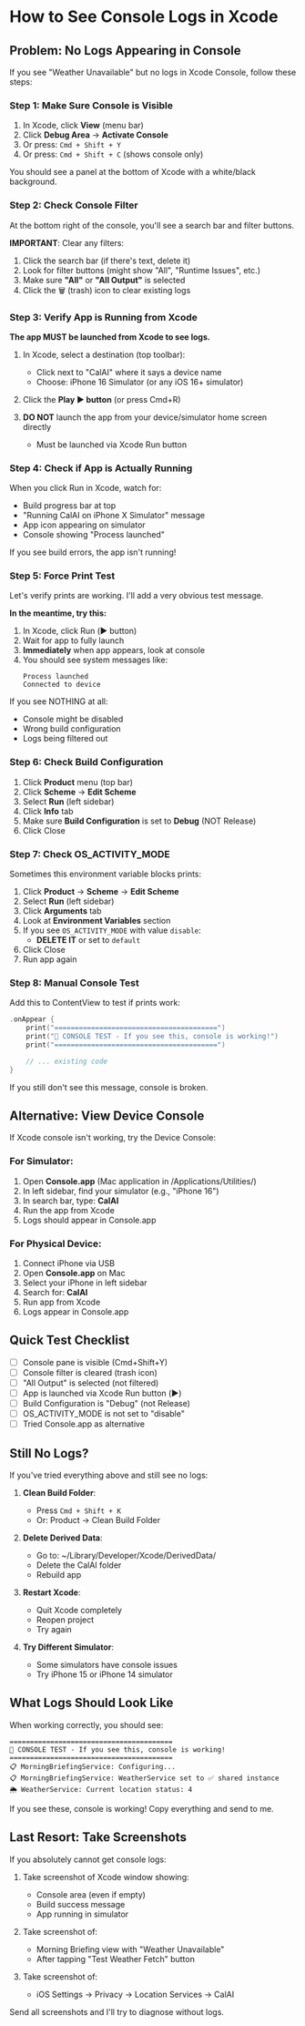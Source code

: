 # How to See Console Logs in Xcode

## Problem: No Logs Appearing in Console

If you see "Weather Unavailable" but no logs in Xcode Console, follow these steps:

### Step 1: Make Sure Console is Visible

1. In Xcode, click **View** (menu bar)
2. Click **Debug Area** → **Activate Console**
3. Or press: `Cmd + Shift + Y`
4. Or press: `Cmd + Shift + C` (shows console only)

You should see a panel at the bottom of Xcode with a white/black background.

### Step 2: Check Console Filter

At the bottom right of the console, you'll see a search bar and filter buttons.

**IMPORTANT**: Clear any filters:
1. Click the search bar (if there's text, delete it)
2. Look for filter buttons (might show "All", "Runtime Issues", etc.)
3. Make sure **"All"** or **"All Output"** is selected
4. Click the 🗑️ (trash) icon to clear existing logs

### Step 3: Verify App is Running from Xcode

**The app MUST be launched from Xcode to see logs.**

1. In Xcode, select a destination (top toolbar):
   - Click next to "CalAI" where it says a device name
   - Choose: iPhone 16 Simulator (or any iOS 16+ simulator)

2. Click the **Play ▶️ button** (or press Cmd+R)

3. **DO NOT** launch the app from your device/simulator home screen directly
   - Must be launched via Xcode Run button

### Step 4: Check if App is Actually Running

When you click Run in Xcode, watch for:
- Build progress bar at top
- "Running CalAI on iPhone X Simulator" message
- App icon appearing on simulator
- Console showing "Process launched"

If you see build errors, the app isn't running!

### Step 5: Force Print Test

Let's verify prints are working. I'll add a very obvious test message.

**In the meantime, try this:**

1. In Xcode, click Run (▶️ button)
2. Wait for app to fully launch
3. **Immediately** when app appears, look at console
4. You should see system messages like:
   ```
   Process launched
   Connected to device
   ```

If you see NOTHING at all:
- Console might be disabled
- Wrong build configuration
- Logs being filtered out

### Step 6: Check Build Configuration

1. Click **Product** menu (top bar)
2. Click **Scheme** → **Edit Scheme**
3. Select **Run** (left sidebar)
4. Click **Info** tab
5. Make sure **Build Configuration** is set to **Debug** (NOT Release)
6. Click Close

### Step 7: Check OS_ACTIVITY_MODE

Sometimes this environment variable blocks prints:

1. Click **Product** → **Scheme** → **Edit Scheme**
2. Select **Run** (left sidebar)
3. Click **Arguments** tab
4. Look at **Environment Variables** section
5. If you see `OS_ACTIVITY_MODE` with value `disable`:
   - **DELETE IT** or set to `default`
6. Click Close
7. Run app again

### Step 8: Manual Console Test

Add this to ContentView to test if prints work:

```swift
.onAppear {
    print("========================================")
    print("🔴 CONSOLE TEST - If you see this, console is working!")
    print("========================================")

    // ... existing code
}
```

If you still don't see this message, console is broken.

## Alternative: View Device Console

If Xcode console isn't working, try the Device Console:

### For Simulator:
1. Open **Console.app** (Mac application in /Applications/Utilities/)
2. In left sidebar, find your simulator (e.g., "iPhone 16")
3. In search bar, type: **CalAI**
4. Run the app from Xcode
5. Logs should appear in Console.app

### For Physical Device:
1. Connect iPhone via USB
2. Open **Console.app** on Mac
3. Select your iPhone in left sidebar
4. Search for: **CalAI**
5. Run app from Xcode
6. Logs appear in Console.app

## Quick Test Checklist

- [ ] Console pane is visible (Cmd+Shift+Y)
- [ ] Console filter is cleared (trash icon)
- [ ] "All Output" is selected (not filtered)
- [ ] App is launched via Xcode Run button (▶️)
- [ ] Build Configuration is "Debug" (not Release)
- [ ] OS_ACTIVITY_MODE is not set to "disable"
- [ ] Tried Console.app as alternative

## Still No Logs?

If you've tried everything above and still see no logs:

1. **Clean Build Folder**:
   - Press `Cmd + Shift + K`
   - Or: Product → Clean Build Folder

2. **Delete Derived Data**:
   - Go to: ~/Library/Developer/Xcode/DerivedData/
   - Delete the CalAI folder
   - Rebuild app

3. **Restart Xcode**:
   - Quit Xcode completely
   - Reopen project
   - Try again

4. **Try Different Simulator**:
   - Some simulators have console issues
   - Try iPhone 15 or iPhone 14 simulator

## What Logs Should Look Like

When working correctly, you should see:

```
========================================
🔴 CONSOLE TEST - If you see this, console is working!
========================================
📋 MorningBriefingService: Configuring...
📋 MorningBriefingService: WeatherService set to ✅ shared instance
🌦️ WeatherService: Current location status: 4
```

If you see these, console is working! Copy everything and send to me.

## Last Resort: Take Screenshots

If you absolutely cannot get console logs:

1. Take screenshot of Xcode window showing:
   - Console area (even if empty)
   - Build success message
   - App running in simulator

2. Take screenshot of:
   - Morning Briefing view with "Weather Unavailable"
   - After tapping "Test Weather Fetch" button

3. Take screenshot of:
   - iOS Settings → Privacy → Location Services → CalAI

Send all screenshots and I'll try to diagnose without logs.
